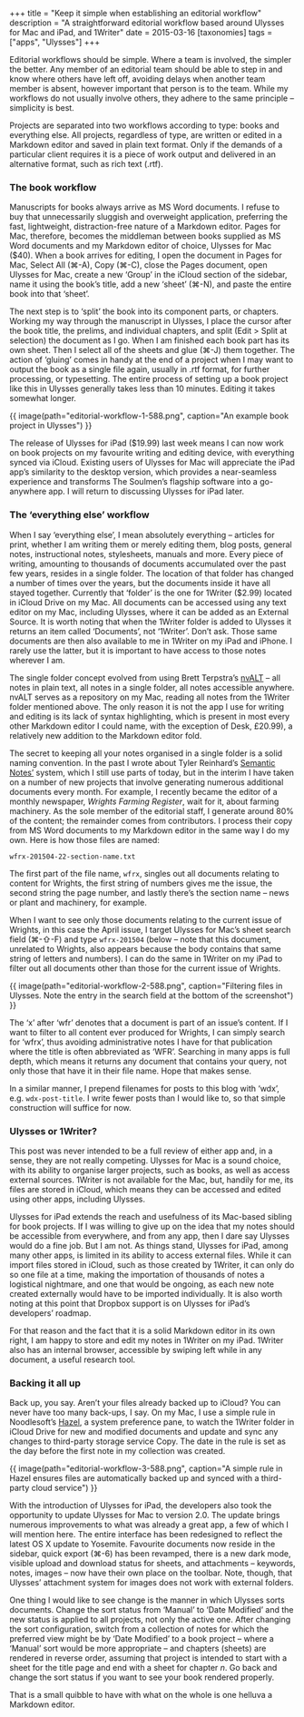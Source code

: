 +++
title = "Keep it simple when establishing an editorial workflow"
description = "A straightforward editorial workflow based around Ulysses for Mac and iPad, and 1Writer"
date = 2015-03-16
[taxonomies]
tags = ["apps", "Ulysses"]
+++

Editorial workflows should be simple. Where a team is involved, the simpler the better. Any member of an editorial team should be able to step in and know where others have left off, avoiding delays when another team member is absent, however important that person is to the team. While my workflows do not usually involve others, they adhere to the same principle – simplicity is best.

Projects are separated into two workflows according to type: books and everything else. All projects, regardless of type, are written or edited in a Markdown editor and saved in plain text format. Only if the demands of a particular client requires it is a piece of work output and delivered in an alternative format, such as rich text (.rtf). 

### The book workflow

Manuscripts for books always arrive as MS Word documents. I refuse to buy that unnecessarily sluggish and overweight application, preferring the fast, lightweight, distraction-free nature of a Markdown editor. Pages for Mac, therefore, becomes the middleman between books supplied as MS Word documents and my Markdown editor of choice, Ulysses for Mac ($40). When a book arrives for editing, I open the document in Pages for Mac, Select All (⌘-A), Copy (⌘-C), close the Pages document, open Ulysses for Mac, create a new ‘Group’ in the iCloud section of the sidebar, name it using the book’s title, add a new ‘sheet’ (⌘-N), and paste the entire book into that ‘sheet’.

The next step is to ‘split’ the book into its component parts, or chapters. Working my way through the manuscript in Ulysses, I place the cursor after the book title, the prelims, and individual chapters, and split (Edit \> Split at selection) the document as I go. When I am finished each book part has its own sheet. Then I select all of the sheets and glue (⌘-J) them together. The action of ‘gluing’ comes in handy at the end of a project when I may want to output the book as a single file again, usually in .rtf format, for further processing, or typesetting. The entire process of setting up a book project like this in Ulysses generally takes less than 10 minutes. Editing it takes somewhat longer.

{{ image(path="editorial-workflow-1-588.png", caption="An example book project in Ulysses") }}

The release of Ulysses for iPad ($19.99) last week means I can now work on book projects on my favourite writing and editing device, with everything synced via iCloud. Existing users of Ulysses for Mac will appreciate the iPad app’s similarity to the desktop version, which provides a near-seamless experience and transforms The Soulmen’s flagship software into a go-anywhere app. I will return to discussing Ulysses for iPad later.  

### The ‘everything else’ workflow

When I say ‘everything else’, I mean absolutely everything – articles for print, whether I am writing them or merely editing them, blog posts, general notes, instructional notes, stylesheets, manuals and more. Every piece of writing, amounting to thousands of documents accumulated over the past few years, resides in a single folder. The location of that folder has changed a number of times over the years, but the documents inside it have all stayed together. Currently that ‘folder’ is the one for 1Writer ($2.99) located in iCloud Drive on my Mac. All documents can be accessed using any text editor on my Mac, including Ulysses, where it can be added as an External Source. It is worth noting that when the 1Writer folder is added to Ulysses it returns an item called ‘Documents’, not ‘1Writer’. Don’t ask. Those same documents are then also available to me in 1Writer on my iPad and iPhone. I rarely use the latter, but it is important to have access to those notes wherever I am.

The single folder concept evolved from using Brett Terpstra’s [nvALT](http://brettterpstra.com/projects/nvalt/) – all notes in plain text, all notes in a single folder, all notes accessible anywhere. nvALT serves as a repository on my Mac, reading all notes from the 1Writer folder mentioned above. The only reason it is not the app I use for writing and editing is its lack of syntax highlighting, which is present in most every other Markdown editor I could name, with the exception of Desk, £20.99), a relatively new addition to the Markdown editor fold. 

The secret to keeping all your notes organised in a single folder is a solid naming convention. In the past I wrote about Tyler Reinhard’s [Semantic Notes’](/blog/2013-01-08-getting-things-done-with-semantic-notes) system, which I still use parts of today, but in the interim I have taken on a number of new projects that involve generating numerous additional documents every month. For example, I recently became the editor of a monthly newspaper, *Wrights Farming Register*, wait for it, about farming machinery. As the sole member of the editorial staff, I generate around 80% of the content; the remainder comes from contributors. I process their copy from MS Word documents to my Markdown editor in the same way I do my own. Here is how those files are named:

	wfrx-201504-22-section-name.txt

The first part of the file name, `wfrx`, singles out all documents relating to content for Wrights, the first string of numbers gives me the issue, the second string the page number, and lastly there’s the section name – news or plant and machinery, for example.

When I want to see only those documents relating to the current issue of Wrights, in this case the April issue, I target Ulysses for Mac’s sheet search field (⌘-⇧-F) and type `wfrx-201504` (below – note that this document, unrelated to Wrights, also appears because the body contains that same string of letters and numbers). I can do the same in 1Writer on my iPad to filter out all documents other than those for the current issue of Wrights.

{{ image(path="editorial-workflow-2-588.png", caption="Filtering files in Ulysses. Note the entry in the search field at the bottom of the screenshot") }}
 
The ‘x’ after ‘wfr’ denotes that a document is part of an issue’s content. If I want to filter to all content ever produced for Wrights, I can simply search for ‘wfrx’, thus avoiding administrative notes I have for that publication where the title is often abbreviated as ‘WFR’. Searching in many apps is full depth, which means it returns any document that contains your query, not only those that have it in their file name. Hope that makes sense.

In a similar manner, I prepend filenames for posts to this blog with ‘wdx’, e.g. `wdx-post-title`. I write fewer posts than I would like to, so that simple construction will suffice for now.

### Ulysses or 1Writer?

This post was never intended to be a full review of either app and, in a sense, they are not really competing. Ulysses for Mac is a sound choice, with its ability to organise larger projects, such as books, as well as access external sources. 1Writer is not available for the Mac, but, handily for me, its files are stored in iCloud, which means they can be accessed and edited using other apps, including Ulysses.  

Ulysses for iPad extends the reach and usefulness of its Mac-based sibling for book projects. If I was willing to give up on the idea that my notes should be accessible from everywhere, and from any app, then I dare say Ulysses would do a fine job. But I am not. As things stand, Ulysses for iPad, among many other apps, is limited in its ability to access external files. While it can import files stored in iCloud, such as those created by 1Writer, it can only do so one file at a time, making the importation of thousands of notes a logistical nightmare, and one that would be ongoing, as each new note created externally would have to be imported individually. It is also worth noting at this point that Dropbox support is on Ulysses for iPad’s developers’ roadmap.

For that reason and the fact that it is a solid Markdown editor in its own right, I am happy to store and edit my notes in 1Writer on my iPad. 1Writer also has an internal browser, accessible by swiping left while in any document, a useful research tool.

### Backing it all up

Back up, you say. Aren’t your files already backed up to iCloud? You can never have too many back-ups, I say. On my Mac, I use a simple rule in Noodlesoft’s [Hazel](http://www.noodlesoft.com/hazel.php), a system preference pane, to watch the 1Writer folder in iCloud Drive for new and modified documents and update and sync any changes to third-party storage service Copy. The date in the rule is set as the day before the first note in my collection was created.

{{ image(path="editorial-workflow-3-588.png", caption="A simple rule in Hazel ensures files are automatically backed up and synced with a third-party cloud service") }}

With the introduction of Ulysses for iPad, the developers also took the opportunity to update Ulysses for Mac to version 2.0. The update brings numerous improvements to what was already a great app, a few of which I will mention here. The entire interface has been redesigned to reflect the latest OS X update to Yosemite. Favourite documents now reside in the sidebar, quick export (⌘-6) has been revamped, there is a new dark mode, visible upload and download status for sheets, and attachments – keywords, notes, images – now have their own place on the toolbar. Note, though, that Ulysses’ attachment system for images does not work with external folders.

One thing I would like to see change is the manner in which Ulysses sorts documents. Change the sort status from ‘Manual’ to ‘Date Modified’ and the new status is applied to all projects, not only the active one. After changing the sort configuration, switch from a collection of notes for which the preferred view might be by ‘Date Modified’ to a book project – where a ‘Manual’ sort would be more appropriate – and chapters (sheets) are rendered in reverse order, assuming that project is intended to start with a sheet for the title page and end with a sheet for chapter *n*. Go back and change the sort status if you want to see your book rendered properly. 

That is a small quibble to have with what on the whole is one helluva a Markdown editor.